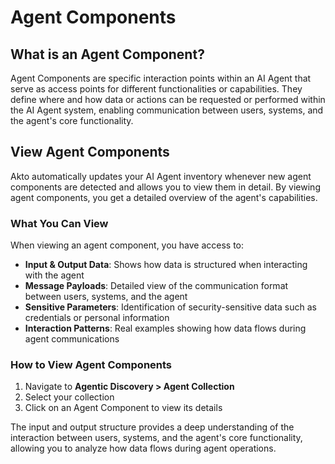 # Agent Components

## What is an Agent Component?

Agent Components are specific interaction points within an AI Agent that serve as access points for different functionalities or capabilities. They define where and how data or actions can be requested or performed within the AI Agent system, enabling communication between users, systems, and the agent's core functionality.

## View Agent Components

Akto automatically updates your AI Agent inventory whenever new agent components are detected and allows you to view them in detail. By viewing agent components, you get a detailed overview of the agent's capabilities.

### What You Can View

When viewing an agent component, you have access to:

- **Input & Output Data**: Shows how data is structured when interacting with the agent
- **Message Payloads**: Detailed view of the communication format between users, systems, and the agent
- **Sensitive Parameters**: Identification of security-sensitive data such as credentials or personal information
- **Interaction Patterns**: Real examples showing how data flows during agent communications

### How to View Agent Components

1. Navigate to **Agentic Discovery > Agent Collection**
2. Select your collection
3. Click on an Agent Component to view its details

The input and output structure provides a deep understanding of the interaction between users, systems, and the agent's core functionality, allowing you to analyze how data flows during agent operations.

